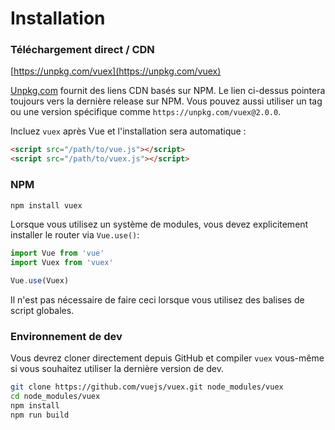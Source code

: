 # Installation

### Téléchargement direct / CDN

[https://unpkg.com/vuex](https://unpkg.com/vuex)

<!--email_off-->
[Unpkg.com](https://unpkg.com) fournit des liens CDN basés sur NPM. Le lien ci-dessus pointera toujours vers la dernière release sur NPM. Vous pouvez aussi utiliser un tag ou une version spécifique comme `https://unpkg.com/vuex@2.0.0`.
<!--/email_off-->

Incluez `vuex` après Vue et l'installation sera automatique :

``` html
<script src="/path/to/vue.js"></script>
<script src="/path/to/vuex.js"></script>
```

### NPM

``` bash
npm install vuex
```

Lorsque vous utilisez un système de modules, vous devez explicitement installer le router via `Vue.use()`:

``` js
import Vue from 'vue'
import Vuex from 'vuex'

Vue.use(Vuex)
```

Il n'est pas nécessaire de faire ceci lorsque vous utilisez des balises de script globales.

### Environnement de dev

Vous devrez cloner directement depuis GitHub et compiler `vuex` vous-même si
vous souhaitez utiliser la dernière version de dev.

``` bash
git clone https://github.com/vuejs/vuex.git node_modules/vuex
cd node_modules/vuex
npm install
npm run build
```
